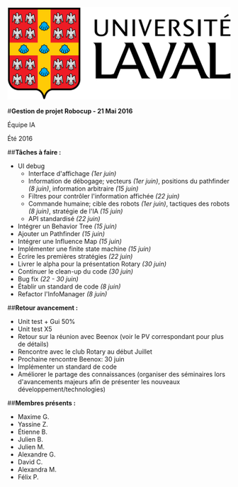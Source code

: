 ![UL_Logo](https://github.com/RoboCupULaval/Admin/blob/master/scrum/ul_logo.png)


#**Gestion de projet Robocup - 21 Mai 2016**

Équipe IA

Été 2016


##**Tâches à faire :**

- UI debug 
  * Interface d'affichage _(1er juin)_
  * Information de débogage; vecteurs _(1er juin)_, positions du pathfinder _(8 juin)_, information arbitraire _(15 juin)_
  * Filtres pour contrôler l'information affichée _(22 juin)_
  * Commande humaine; cible des robots _(1er juin)_, tactiques des robots _(8 juin)_, stratégie de l'IA _(15 juin)_
  * API standardisé _(22 juin)_
- Intégrer un Behavior Tree _(15 juin)_
- Ajouter un Pathfinder _(15 juin)_
- Intégrer une Influence Map _(15 juin)_
- Implémenter une finite state machine _(15 juin)_
- Écrire les premières stratégies _(22 juin)_
- Livrer le alpha pour la présentation Rotary _(30 juin)_
- Continuer le clean-up du code _(30 juin)_
- Bug fix _(22 - 30 juin)_
- Établir un standard de code _(8 juin)_
- Refactor l'InfoManager _(8 juin)_

##**Retour avancement :**

- Unit test + Gui 50%
- Unit test X5
- Retour sur la réunion avec Beenox (voir le PV correspondant pour plus de détails)
- Rencontre avec le club Rotary au début Juillet
- Prochaine rencontre Beenox: 30 juin
- Implémenter un standard de code
- Améliorer le partage des connaissances (organiser des séminaires lors d'avancements majeurs afin de présenter les nouveaux développement/technologies)

##**Membres présents :**

- Maxime G.
- Yassine Z.
- Étienne B.
- Julien B.
- Julien M.
- Alexandre G.
- David C.
- Alexandra M.
- Félix P.
